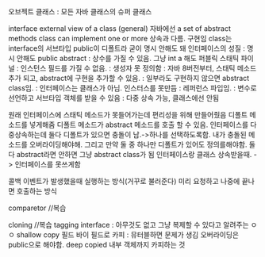 오브젝트 클래스 : 모든 자바 클래스의 슈퍼 클래스

interface
external view of a class (general)
자바에선 a set of abstract methods
class can implement one or more 상속과 다름. 구현임
class는 interface의 서브타입
public이 디폴트라 굳이 명시 안해도 돼
인터페이스의 성질
: 명시 안해도 public abstract
: 상수를 가질 수 있음. 그냥 int a 해도 퍼블릭 스태틱 파이널
: 인스턴스 필드를 가질 수 없음.
: 생성자 못 정의함
: 자바 8버전부터, 스태틱 메소드 추가 되고, abstract에 구현을 추가할 수 있음.
: 일부라도 구현하지 않으면 abstract class임.
: 인터페이스는 클래스가 아님. 인스터스를 못만듬
: 레퍼런스 파입임.
: 변수로 선언하고 서브타입 객체를 받을 수 있음
: 다중 상속 가능, 클래스에선 안됨

원래 인터페이스에 스태틱 메소드가 못들어가는데 편리성을 위해 만들어줬음
디폴트 메소드를 넣게해줌
디폴트 메소드가 abstract 메소드를 호출 할 수 있음.
인터페이스를 다중상속하는데 둘다 디폴트가 있으면 충돌이 남.->하나를 선택하도록함. 내가 충돌된 메소드를 오버라이딩해야해. 그리고 만약 둘 중 하나만 디폴트가 있어도 정의를해야함. 둘다 abstract라면 안하면 그냥 abstract class가 됨 인터페이스랑 클래스 상속받을때. -> 인터페이스를 못쓰게함

콜백
이벤트가 발생했을때 실행하는 방식(거꾸로 불러준다) 미리 요청하고 나중에 끝나면 호출하는 방식

comparetor //복습

cloning //복습
tagging interface : 아무것도 없고 그냥 복제할 수 있다고 알려주는 ㅇㅇ
shallow copy 필드 바이 필드로 카피 : 뮤터블하면 문제가 생김 오버라이딩은 public으로 해야함.
deep copied 내부 객체까지 카피하는 것

